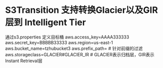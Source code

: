# S3Transition 支持转换Glacier以及GIR层到 Intelligent Tier
通过s3.properties 定义目标桶
aws.access_key=AAAA333333
aws.secret_key=BBBBB33333
aws.region=us-east-1
aws.bucket_name=tzhubucket3
aws.prefix_path= # 针对前缀的过滤
aws.storageclass=GLACIER#GLACIER_IR # GLACIER表示归档层，GIR表示Instant Retrieval层
